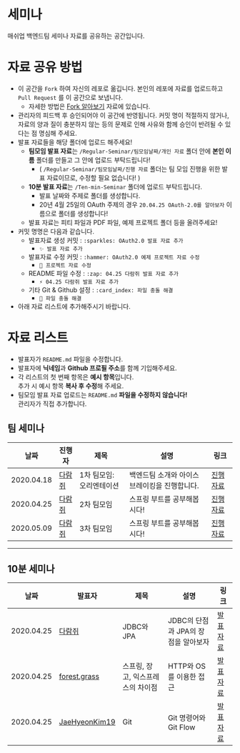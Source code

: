 # 세미나
매쉬업 백엔드팀 세미나 자료를 공유하는 공간입니다.

# 자료 공유 방법
* 이 공간을 `Fork` 하여 자신의 레포로 옮깁니다. 본인의 레포에 자료를 업로드하고 `Pull Request` 를 이 공간으로 보냅니다.
  * 자세한 방법은 [Fork 알아보기](https://github.com/mash-up-kr/Backend_9th_Seminar/tree/master/Regular-Seminar/20.04.18%201차%20팀모임/진행%20자료/from%20FORK%20to%20PR.md) 자료에 있습니다.
* 관리자의 피드백 후 승인되어야 이 공간에 반영됩니다. 커밋 명이 적절하지 않거나, 자료의 양과 질이 충분하지 않는 등의 문제로 인해 사유와 함께 승인이 반려될 수 있다는 점 명심해 주세요.
* 발표 자료들을 해당 폴더에 업로드 해주세요!
  * **팀모임 발표 자료**는 `/Regular-Seminar/팀모임날짜/개인 자료` 폴더 안에 **본인 이름** 폴더를 만들고 그 안에 업로드 부탁드립니다!
    * ( `/Regular-Seminar/팀모임날짜/진행 자료` 폴더는 팀 모임 진행을 위한 발표 자료이므로, 수정할 필요 없습니다! )
  * **10분 발표 자료**는 `/Ten-min-Seminar` 폴더에 업로드 부탁드립니다.
    * 발표 날짜와 주제로 폴더를 생성합니다.
    * 20년 4월 25일의 OAuth 주제의 경우 `20.04.25 OAuth-2.0를 알아보자` 이름으로 폴더를 생성합니다!
  * 발표 자료는 피티 파일과 PDF 파일, 예제 프로젝트 폴더 등을 올려주세요!
* 커밋 명명은 다음과 같습니다.
  * 발표자료 생성 커밋 : `:sparkles: OAuth2.0 발표 자료 추가`
    * `✨ 발표 자료 추가`
  * 발표자료 수정 커밋 : `:hammer: OAuth2.0 예제 프로젝트 자료 수정`
    * `🔨 프로젝트 자료 수정`
  * README 파일 수정 : `:zap: 04.25 다람쥐 발표 자료 추가`
    * `⚡️ 04.25 다람쥐 발표 자료 추가`
  * 기타 Git & Github 설정 : `:card_index: 파일 충돌 해결`
    * `📇 파일 충돌 해결`
* 아래 자료 리스트에 추가해주시기 바랍니다.

# 자료 리스트

* 발표자가 `README.md` 파일을 수정합니다.
* 발표자에 **닉네임**과 **Github 프로필 주소**를 함께 기입해주세요.
* 각 리스트의 첫 번째 항목은 **예시 항목**입니다.  
추가 시 예시 항목 **복사 후 수정**해 주세요.
* 팀모임 발표 자료 업로드는 `README.md` **파일을 수정하지 않습니다!**  
관리자가 직접 추가합니다.

## 팀 세미나
|날짜|진행자|제목|설명|링크|
|---|---|---|---|---|
|2020.04.18|[다람쥐](https://github.com/kor-Chipmunk)|1차 팀모임: 오리엔테이션|백엔드팀 소개와 아이스브레이킹을 진행합니다.|[진행 자료](./Regular-Seminar/20.04.18%201차%20팀모임/진행%20자료/매쉬업백엔드팀오티.pdf)|
|2020.04.25|[다람쥐](https://github.com/kor-Chipmunk)|2차 팀모임|스프링 부트를 공부해봅시다!|[진행 자료](./Regular-Seminar/20.04.25%202차%20팀모임/진행%20자료/매쉬업백엔드팀2차모임.pdf)|
|2020.05.09|[다람쥐](https://github.com/kor-Chipmunk)|3차 팀모임|스프링 부트를 공부해봅시다!|[진행 자료](./Regular-Seminar/20.05.09%203차%20팀모임/진행%20자료/매쉬업백엔드팀3차모임.pdf)|

---

## 10분 세미나
|날짜|발표자|제목|설명|링크|
|---|---|---|---|---|
|2020.04.25|[다람쥐](https://github.com/kor-Chipmunk)|JDBC와 JPA|JDBC의 단점과 JPA의 장점을 알아보자|[발표 자료](./Ten-min-Seminar/20.04.25%20JPA와%20JDBC/JPA와JDBC.pdf)|
|2020.04.25|[forest.grass](https://github.com/korea8378)|스프링, 장고, 익스프레스의 차이점|HTTP와 OS를 이용한 접근|[발표 자료](./Ten-min-Seminar/20.04.25%20스프링%2C%20장고%2C%20익스프레스(노드)의%20차이점%20-%20HTTP와%20OS를%20이용한%20접근/스프링%2C%20장고%2C%20익스프레스(노드)의%20차이점%20-%20HTTP와%20OS를%20이용한%20접근.pdf)|
|2020.04.25|[JaeHyeonKim19](https://github.com/JaeHyeonKim19)|Git|Git 명령어와 Git Flow|[발표 자료](./Ten-min-Seminar/20.04.25%20Git/20200425git.pdf)|